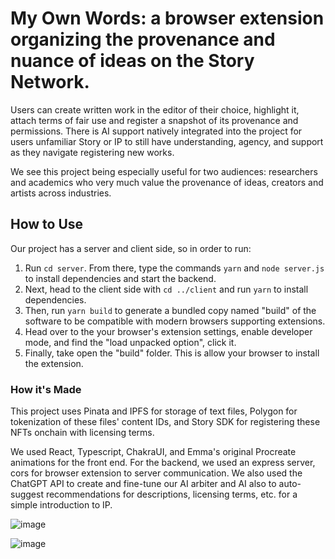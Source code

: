 # My Own Words: a browser extension organizing the provenance and nuance of ideas on the Story Network.  

Users can create written work in the editor of their choice, highlight it, attach terms of fair use and register a snapshot of its provenance and permissions. There is AI support natively integrated into the project for users unfamiliar Story or IP to still have understanding, agency, and support as they navigate registering new works. 

We see this project being especially useful for two audiences: researchers and academics who very much value the provenance of ideas, creators and artists across industries. 

## How to Use

Our project has a server and client side, so in order to run:

1. Run `cd server`. From there, type the commands `yarn` and `node server.js` to install dependencies and start the backend.
2. Next, head to the client side with `cd ../client` and run `yarn` to install dependencies.
3. Then, run `yarn build` to generate a bundled copy named "build" of the software to be compatible with modern browsers supporting extensions.
4. Head over to the your browser's extension settings, enable developer mode, and find the "load unpacked option", click it.
5. Finally, take open the "build" folder. This is allow your browser to install the extension.

### How it's Made

This project uses Pinata and IPFS for storage of text files, Polygon for tokenization of these files' content IDs, and Story SDK for registering these NFTs onchain with licensing terms.  

We used React, Typescript, ChakraUI, and Emma's original Procreate animations for the front end. For the backend, we used an express server, cors for browser extension to server communication. We also used the ChatGPT API to create and fine-tune our AI arbiter and AI also to auto-suggest recommendations for descriptions, licensing terms, etc. for a simple introduction to IP. 

![image](https://github.com/user-attachments/assets/39e11bea-0832-435c-bb8a-6669ac3975d2)

![image](https://github.com/user-attachments/assets/08956a34-7839-4987-9657-01bfb3ed7ef9)


### 
